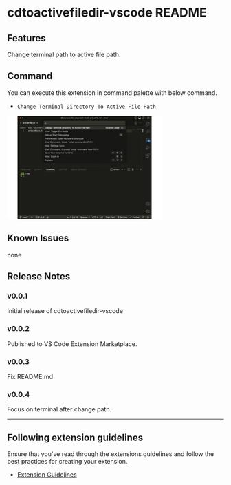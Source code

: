 # cdtoactivefiledir-vscode README
## Features

Change terminal path to active file path.

## Command

You can execute this extension in command palette with below command.

- `Change Terminal Directory To Active File Path `

![demo](https://github.com/kazuyuki-yamashita/cdtoactivefiledir-vscode/blob/main/images/feature.gif)

## Known Issues

none

## Release Notes
### v0.0.1

Initial release of cdtoactivefiledir-vscode

### v0.0.2

Published to VS Code Extension Marketplace.

### v0.0.3

Fix README.md

### v0.0.4

Focus on terminal after change path.

---

## Following extension guidelines

Ensure that you've read through the extensions guidelines and follow the best practices for creating your extension.

* [Extension Guidelines](https://code.visualstudio.com/api/references/extension-guidelines)



